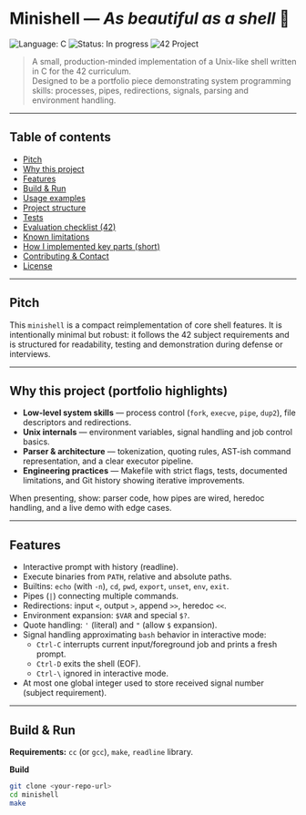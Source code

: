 # Minishell — *As beautiful as a shell* 🚀

![Language: C](https://img.shields.io/badge/language-C-blue)
![Status: In progress](https://img.shields.io/badge/status-in--progress-yellow)
![42 Project](https://img.shields.io/badge/42-minishell-orange)

> A small, production-minded implementation of a Unix-like shell written in C for the 42 curriculum.  
> Designed to be a portfolio piece demonstrating system programming skills: processes, pipes, redirections, signals, parsing and environment handling.

---

## Table of contents

- [Pitch](#pitch)  
- [Why this project](#why-this-project-portfolio-highlights)  
- [Features](#features)  
- [Build & Run](#build--run)  
- [Usage examples](#usage-examples)  
- [Project structure](#project-structure)  
- [Tests](#tests)  
- [Evaluation checklist (42)](#evaluation-checklist-42)  
- [Known limitations](#known-limitations)  
- [How I implemented key parts (short)](#how-i-implemented-key-parts-short)  
- [Contributing & Contact](#contributing--contact)  
- [License](#license)

---

## Pitch

This `minishell` is a compact reimplementation of core shell features. It is intentionally minimal but robust: it follows the 42 subject requirements and is structured for readability, testing and demonstration during defense or interviews.

---

## Why this project (portfolio highlights)

- **Low-level system skills** — process control (`fork`, `execve`, `pipe`, `dup2`), file descriptors and redirections.  
- **Unix internals** — environment variables, signal handling and job control basics.  
- **Parser & architecture** — tokenization, quoting rules, AST-ish command representation, and a clear executor pipeline.  
- **Engineering practices** — Makefile with strict flags, tests, documented limitations, and Git history showing iterative improvements.

When presenting, show: parser code, how pipes are wired, heredoc handling, and a live demo with edge cases.

---

## Features

- Interactive prompt with history (readline).
- Execute binaries from `PATH`, relative and absolute paths.
- Builtins: `echo` (with `-n`), `cd`, `pwd`, `export`, `unset`, `env`, `exit`.
- Pipes (`|`) connecting multiple commands.
- Redirections: input `<`, output `>`, append `>>`, heredoc `<<`.
- Environment expansion: `$VAR` and special `$?`.
- Quote handling: `'` (literal) and `"` (allow `$` expansion).
- Signal handling approximating `bash` behavior in interactive mode:
  - `Ctrl-C` interrupts current input/foreground job and prints a fresh prompt.
  - `Ctrl-D` exits the shell (EOF).
  - `Ctrl-\` ignored in interactive mode.
- At most one global integer used to store received signal number (subject requirement).

---

## Build & Run

**Requirements:** `cc` (or `gcc`), `make`, `readline` library.

**Build**

```bash
git clone <your-repo-url>
cd minishell
make
